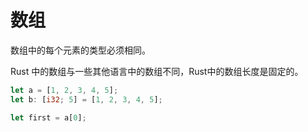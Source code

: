 # 数组

数组中的每个元素的类型必须相同。

Rust 中的数组与一些其他语言中的数组不同，Rust中的数组长度是固定的。

```rust
let a = [1, 2, 3, 4, 5];
let b: [i32; 5] = [1, 2, 3, 4, 5];

let first = a[0];
```